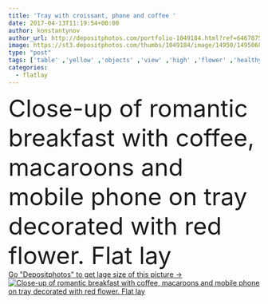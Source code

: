 ```yaml
---
title: 'Tray with croissant, phone and coffee '
date: 2017-04-13T11:19:54+00:00
author: konstantynov
author_url: http://depositphotos.com/portfolio-1049184.html?ref=64678756
image: https://st3.depositphotos.com/thumbs/1049184/image/14950/149506864/api_thumb_450.jpg?forcejpeg=true
type: "post"
tags: ['table' ,'yellow' ,'objects' ,'view' ,'high' ,'flower' ,'healthy' ,'food' ,'slice' ,'plate' ,'cup' ,'meal' ,'breakfast' ,'black' ,'coffee' ,'drink' ,'croissant' ,'bed' ,'blanket' ,'service' ,'lay' ,'hot' ,'bowl' ,'romantic' ,'hold' ,'phone' ,'screen' ,'flat' ,'Dieting' ,'tray' ,'top' ,'angle' ,'bread' ,'nutritious' ,'almond' ,'smartphone' ,'sprinkled' ,'flatlay' ]
categories: 
  - flatlay
---
```

<div aling="center">
            <font size="60"> Close-up of romantic breakfast with coffee, macaroons and mobile phone on tray decorated with red flower. Flat lay</font>   
</div>
<div>
    <a href='https://depositphotos.com/149506864/stock-photo-tray-with-croissant-phone-and.html?ref=64678756' target=_blank > Go "Depositphotos" to get lage size of this picture ->
        <img href='https://depositphotos.com/149506864/stock-photo-tray-with-croissant-phone-and.html?ref=64678756' src='https://st3.depositphotos.com/1049184/14950/i/950/depositphotos_149506864-stock-photo-tray-with-croissant-phone-and.jpg?forcejpeg=true' alt='Close-up of romantic breakfast with coffee, macaroons and mobile phone on tray decorated with red flower. Flat lay' >
    </a>
</div>
